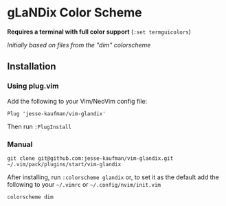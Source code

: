 # gLaNDix Color Scheme

**Requires a terminal with full color support** (`:set termguicolors`)

*Initially based on files from the "dim" colorscheme*

## Installation
### Using plug.vim
Add the following to your Vim/NeoVim config file:

    Plug 'jesse-kaufman/vim-glandix'

Then run `:PlugInstall`


### Manual

    git clone git@github.com:jesse-kaufman/vim-glandix.git ~/.vim/pack/plugins/start/vim-glandix



After installing, run `:colorscheme glandix` or, to set it as the default add the following to your `~/.vimrc` or `~/.config/nvim/init.vim`

    colorscheme dim
